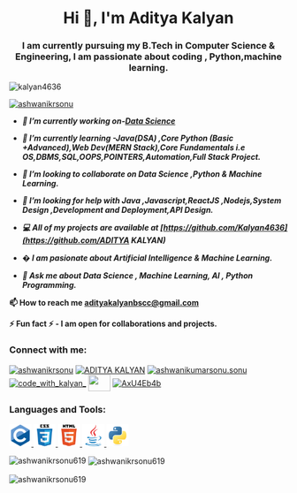 
<h1 align="center">Hi 👋, I'm Aditya Kalyan</h1>


<h3 align="center"> I am currently pursuing my B.Tech in Computer Science & Engineering, I am passionate about coding , Python,machine learning.</h3>

<p align="left"> <img src="https://komarev.com/ghpvc/?username=Kalyan4636&label=Profile%20views&color=0e75b6&style=flat" alt="kalyan4636" /> </p>

<p align="left"> <a href="https://twitter.com/ADITYAK37929458" target="blank"><img src="https://img.shields.io/twitter/follow/ADITYAK37929458?logo=twitter&style=for-the-badge" alt="ashwanikrsonu" /></a> </p>

- ***🔭 I’m currently working on-[Data Science](https://github.com/Kalyan4636)***

- ***🌱 I’m currently learning -Java(DSA) ,Core Python (Basic +Advanced),Web Dev(MERN Stack),Core Fundamentals i.e OS,DBMS,SQL,OOPS,POINTERS,Automation,Full Stack Project.***

- ***👯 I’m looking to collaborate on Data Science ,Python & Machine Learning.***

- ***🤝 I’m looking for help with  Java ,Javascript,ReactJS ,Nodejs,System Design ,Development and Deployment,API Design.***

- ***💻 All of my projects are available at [https://github.com/Kalyan4636](https://github.com/ADITYA KALYAN)***

- ***� I am pasionate about Artificial Intelligence & Machine Learning.***

- ***💬 Ask me about Data Science , Machine Learning,  AI , Python Programming.***

 **📫 How to reach me adityakalyanbscc@gmail.com**

 **⚡ Fun fact ⚡ 
     - I am open for collaborations and projects.**



<h3 align="left">Connect with me:</h3>
<p align="left">
<a href="https://twitter.com/ADITYAK37929458" target="blank"><img align="center" src="https://raw.githubusercontent.com/rahuldkjain/github-profile-readme-generator/master/src/images/icons/Social/twitter.svg" alt="ashwanikrsonu" height="30" width="40" /></a>
<a href="https://www.linkedin.com/in/aditya-kalyan-08b9021b0/" target="blank"><img align="center" src="https://raw.githubusercontent.com/rahuldkjain/github-profile-readme-generator/master/src/images/icons/Social/linked-in-alt.svg" alt="ADITYA KALYAN" height="30" width="40" /></a>
<a href="https://fb.com/" target="blank"><img align="center" src="https://raw.githubusercontent.com/rahuldkjain/github-profile-readme-generator/master/src/images/icons/Social/facebook.svg" alt="ashwanikumarsonu.sonu" height="30" width="40" /></a>
<a href="https://instagram.com/code_with_kalyan_" target="blank"><img align="center" src="https://raw.githubusercontent.com/rahuldkjain/github-profile-readme-generator/master/src/images/icons/Social/instagram.svg" alt="code_with_kalyan_" height="30" width="40" /></a>
<a href="https://www.hackerearth.com" target="blank"><img align="center" src="https://raw.githubusercontent.com/rahuldkjain/github-profile-readme-generator/master/src/images/icons/Social/hackerearth.svg" alt="" height="30" width="40" /></a>
<a href="https://discord.gg" target="blank"><img align="center" src="https://raw.githubusercontent.com/rahuldkjain/github-profile-readme-generator/master/src/images/icons/Social/discord.svg" alt="AxU4Eb4b" height="30" width="40" /></a>
</p>

<h3 align="left">Languages and Tools:</h3>
<p align="left"> <a href="https://www.cprogramming.com/" target="_blank" rel="noreferrer"> <img src="https://raw.githubusercontent.com/devicons/devicon/master/icons/c/c-original.svg" alt="c" width="40" height="40"/> </a> <a href="https://www.w3schools.com/css/" target="_blank" rel="noreferrer"> <img src="https://raw.githubusercontent.com/devicons/devicon/master/icons/css3/css3-original-wordmark.svg" alt="css3" width="40" height="40"/> </a> <a href="https://www.w3.org/html/" target="_blank" rel="noreferrer"> <img src="https://raw.githubusercontent.com/devicons/devicon/master/icons/html5/html5-original-wordmark.svg" alt="html5" width="40" height="40"/> </a> <a href="https://www.java.com" target="_blank" rel="noreferrer"> <img src="https://raw.githubusercontent.com/devicons/devicon/master/icons/java/java-original.svg" alt="java" width="40" height="40"/> </a> <a href="https://www.python.org" target="_blank" rel="noreferrer"> <img src="https://raw.githubusercontent.com/devicons/devicon/master/icons/python/python-original.svg" alt="python" width="40" height="40"/> </a> </p>

<p><img align="left" src="https://github-readme-stats.vercel.app/api/top-langs?username=ashwanikrsonu619&show_icons=true&locale=en&layout=compact" alt="ashwanikrsonu619" /></p>

<p>&nbsp;<img align="center" src="https://github-readme-stats.vercel.app/api?username=ashwanikrsonu619&show_icons=true&locale=en" alt="ashwanikrsonu619" /></p>

<p><img align="center" src="https://github-readme-streak-stats.herokuapp.com/?user=ashwanikrsonu619&" alt="ashwanikrsonu619" /></p>

